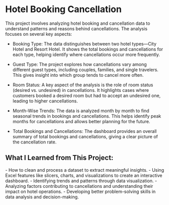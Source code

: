 # Hotel Booking Cancellation

This project involves analyzing hotel booking and cancellation data to understand patterns and reasons behind cancellations. The analysis focuses on several key aspects:

  - Booking Type: The data distinguishes between two hotel types—City Hotel and Resort Hotel. It shows the total bookings and cancellations for each type, helping identify where cancellations occur more frequently.

  - Guest Type: The project explores how cancellations vary among different guest types, including couples, families, and single travelers. This gives insight into which group tends to cancel more often.

  - Room Status: A key aspect of the analysis is the role of room status (desired vs. undesired) in cancellations. It highlights cases where customers booked a desired room but had to accept an undesired one,     leading to higher cancellations.

  - Month-Wise Trends: The data is analyzed month by month to find seasonal trends in bookings and cancellations. This helps identify peak months for cancellations and allows better planning for the future.

  - Total Bookings and Cancellations: The dashboard provides an overall summary of total bookings and cancellations, giving a clear picture of the cancellation rate.

<h2>What I Learned from This Project:</h2>
  - How to clean and process a dataset to extract meaningful insights.
  - Using Excel features like slicers, charts, and visualizations to create an interactive dashboard.
  - Identifying trends and patterns through data visualization.
  - Analyzing factors contributing to cancellations and understanding their impact on hotel operations.
  - Developing better problem-solving skills in data analysis and decision-making.
